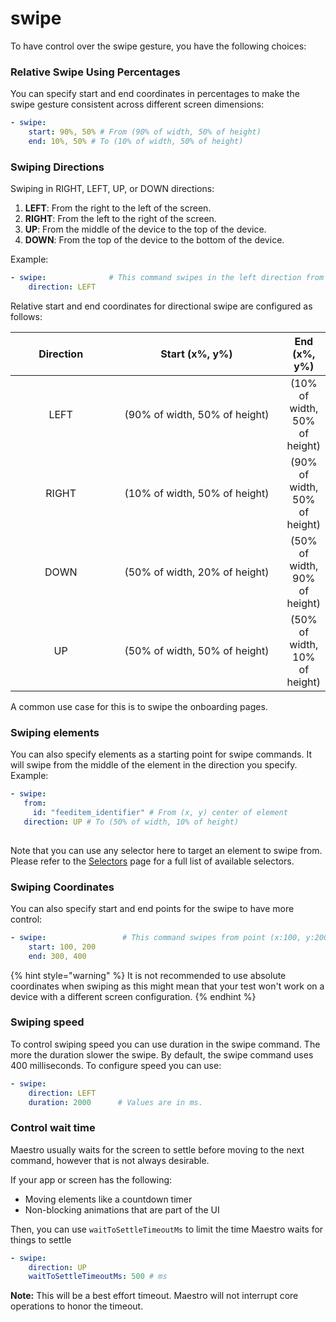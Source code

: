 # swipe

To have control over the swipe gesture, you have the following choices:

### Relative Swipe Using Percentages

You can specify start and end coordinates in percentages to make the swipe gesture consistent across different screen dimensions:

```yaml
- swipe:  
    start: 90%, 50% # From (90% of width, 50% of height)
    end: 10%, 50% # To (10% of width, 50% of height)
```

### Swiping Directions

Swiping in RIGHT, LEFT, UP, or DOWN directions:

1. **LEFT**: From the right to the left of the screen.
2. **RIGHT**: From the left to the right of the screen.
3. **UP**: From the middle of the device to the top of the device.
4. **DOWN**: From the top of the device to the bottom of the device.

Example:

```yaml
- swipe:              # This command swipes in the left direction from the middle of the device. 
    direction: LEFT
```

Relative start and end coordinates for directional swipe are configured as follows:

<table><thead><tr><th width="156" align="center">Direction</th><th width="286.3333333333333" align="center">Start (x%, y%)</th><th align="center">End (x%, y%)</th></tr></thead><tbody><tr><td align="center">LEFT</td><td align="center">(90% of width, 50% of height)</td><td align="center">(10% of width, 50% of height)</td></tr><tr><td align="center">RIGHT</td><td align="center">(10% of width, 50% of height)</td><td align="center">(90% of width, 50% of height)</td></tr><tr><td align="center">DOWN </td><td align="center">(50% of width, 20% of height)</td><td align="center">(50% of width, 90% of height)</td></tr><tr><td align="center">UP</td><td align="center">(50% of width, 50% of height)</td><td align="center">(50% of width, 10% of height)</td></tr></tbody></table>

A common use case for this is to swipe the onboarding pages.

### Swiping elements

You can also specify elements as a starting point for swipe commands. It will swipe from the middle of the element in the direction you specify. Example:

```yaml
- swipe:
   from: 
     id: "feeditem_identifier" # From (x, y) center of element
   direction: UP # To (50% of width, 10% of height)
    
```

Note that you can use any selector here to target an element to swipe from. Please refer to the [Selectors](../selectors.md) page for a full list of available selectors.

### Swiping Coordinates

You can also specify start and end points for the swipe to have more control:

```yaml
- swipe:                 # This command swipes from point (x:100, y:200) to point (x: 300, y:400). Units are in pixels
    start: 100, 200
    end: 300, 400
```

{% hint style="warning" %}
It is not recommended to use absolute coordinates when swiping as this might mean that your test won't work on a device with a different screen configuration.
{% endhint %}

### Swiping speed

To control swiping speed you can use duration in the swipe command. The more the duration slower the swipe. By default, the swipe command uses 400 milliseconds. To configure speed you can use:

```yaml
- swipe:
    direction: LEFT
    duration: 2000      # Values are in ms.
```

### Control wait time

Maestro usually waits for the screen to settle before moving to the next command, however that is not always desirable.

If your app or screen has the following:

* Moving elements like a countdown timer
* Non-blocking animations that are part of the UI

Then, you can use `waitToSettleTimeoutMs` to limit the time Maestro waits for things to settle

```yaml
- swipe:
    direction: UP
    waitToSettleTimeoutMs: 500 # ms
```

**Note:** This will be a best effort timeout. Maestro will not interrupt core operations to honor the timeout.
